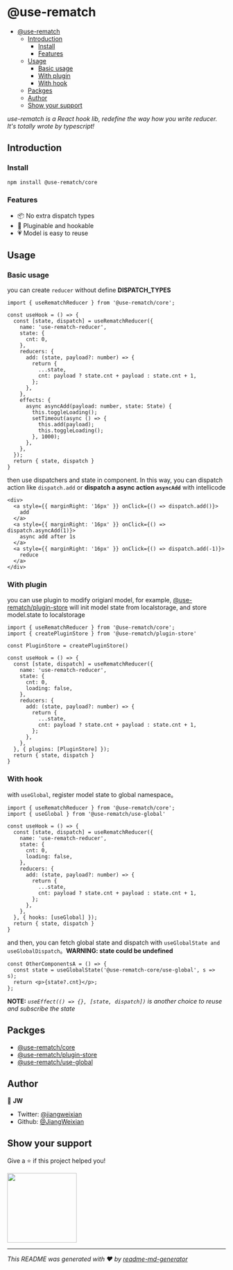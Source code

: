 # @use-rematch

- [@use-rematch](#use-rematch)
  - [Introduction](#introduction)
    - [Install](#install)
    - [Features](#features)
  - [Usage](#usage)
    - [Basic usage](#basic-usage)
    - [With plugin](#with-plugin)
    - [With hook](#with-hook)
  - [Packges](#packges)
  - [Author](#author)
  - [Show your support](#show-your-support)

*use-rematch is a React hook lib, redefine the way how you write reducer. It's totally wrote by typescript!*

## Introduction

### Install

```sh
npm install @use-rematch/core
```

### Features

- 📦 No extra dispatch types
- 🔢 Pluginable and hookable
- 💗 Model is easy to reuse

## Usage

### Basic usage

you can create `reducer` without define **DISPATCH_TYPES**

```tsx
import { useRematchReducer } from '@use-rematch/core';

const useHook = () => {
  const [state, dispatch] = useRematchReducer({
    name: 'use-rematch-reducer',
    state: {
      cnt: 0,
    },
    reducers: {
      add: (state, payload?: number) => {
        return {
          ...state,
          cnt: payload ? state.cnt + payload : state.cnt + 1,
        };
      },
    },
    effects: {
      async asyncAdd(payload: number, state: State) {
        this.toggleLoading();
        setTimeout(async () => {
          this.add(payload);
          this.toggleLoading();
        }, 1000);
      },
    },
  });
  return { state, dispatch }
}
```

then use dispatchers and state in component. In this way, you can dispatch action like `dispatch.add` or **dispatch a async action `asyncAdd`** with intellicode

```tsx
<div>
  <a style={{ marginRight: '16px' }} onClick={() => dispatch.add()}>
    add
  </a>
  <a style={{ marginRight: '16px' }} onClick={() => dispatch.asyncAdd(1)}>
    async add after 1s
  </a>
  <a style={{ marginRight: '16px' }} onClick={() => dispatch.add(-1)}>
    reduce
  </a>
</div>
```

### With plugin

you can use plugin to modify origianl model, for example, [@use-rematch/plugin-store](/packages/plugin-store) will init model state from localstorage, and store model.state to localstorage

```tsx
import { useRematchReducer } from '@use-rematch/core';
import { createPluginStore } from '@use-rematch/plugin-store'

const PluginStore = createPluginStore()

const useHook = () => {
  const [state, dispatch] = useRematchReducer({
    name: 'use-rematch-reducer',
    state: {
      cnt: 0,
      loading: false,
    },
    reducers: {
      add: (state, payload?: number) => {
        return {
          ...state,
          cnt: payload ? state.cnt + payload : state.cnt + 1,
        };
      },
    },
  }, { plugins: [PluginStore] });
  return { state, dispatch }
}
```

### With hook

with `useGlobal`, register model state to global namespace。

```tsx
import { useRematchReducer } from '@use-rematch/core';
import { useGlobal } from '@use-rematch/use-global'

const useHook = () => {
  const [state, dispatch] = useRematchReducer({
    name: 'use-rematch-reducer',
    state: {
      cnt: 0,
      loading: false,
    },
    reducers: {
      add: (state, payload?: number) => {
        return {
          ...state,
          cnt: payload ? state.cnt + payload : state.cnt + 1,
        };
      },
    },
  }, { hooks: [useGlobal] });
  return { state, dispatch }
}
```

and then, you can fetch global state and dispatch with `useGlobalState and useGlobalDispatch`。**WARNING: state could be undefined**

```tsx
const OtherComponentsA = () => {
  const state = useGlobalState('@use-rematch-core/use-global', s => s);
  return <p>{state?.cnt}</p>;
};
```

**NOTE:** *`useEffect(() => {}, [state, dispatch])` is another choice to reuse and subscribe the state*

## Packges

- [@use-rematch/core](https://www.npmjs.com/package/@use-rematch/core)
- [@use-rematch/plugin-store](https://www.npmjs.com/package/@use-rematch/plugin-store)
- [@use-rematch/use-global](https://www.npmjs.com/package/@use-rematch/use-global)

## Author

👤 **JW**

* Twitter: [@jiangweixian](https://twitter.com/jiangweixian)
* Github: [@JiangWeixian](https://github.com/JiangWeixian)

## Show your support

Give a ⭐️ if this project helped you!

<a href="https://www.patreon.com/jiangweixian">
  <img src="https://c5.patreon.com/external/logo/become_a_patron_button@2x.png" width="160">
</a>

***
_This README was generated with ❤️ by [readme-md-generator](https://github.com/kefranabg/readme-md-generator)_
